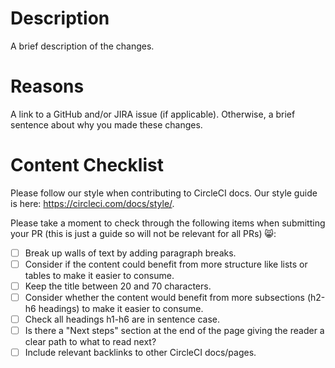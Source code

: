 # Description
A brief description of the changes.

# Reasons
A link to a GitHub and/or JIRA issue (if applicable).
Otherwise, a brief sentence about why you made these changes.

# Content Checklist
Please follow our style when contributing to CircleCI docs. Our style guide is here: https://circleci.com/docs/style/.

Please take a moment to check through the following items when submitting your PR (this is just a guide so will not be relevant for all PRs) 😸:

- [ ] Break up walls of text by adding paragraph breaks.
- [ ] Consider if the content could benefit from more structure like lists or tables to make it easier to consume.
- [ ] Keep the title between 20 and 70 characters.
- [ ] Consider whether the content would benefit from more subsections (h2-h6 headings) to make it easier to consume.
- [ ] Check all headings h1-h6 are in sentence case.
- [ ] Is there a "Next steps" section at the end of the page giving the reader a clear path to what to read next?
- [ ] Include relevant backlinks to other CircleCI docs/pages.

